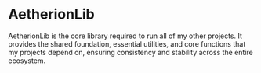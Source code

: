 # AetherionLib
AetherionLib is the core library required to run all of my other projects. It provides the shared foundation, essential utilities, and core functions that my projects depend on, ensuring consistency and stability across the entire ecosystem.
